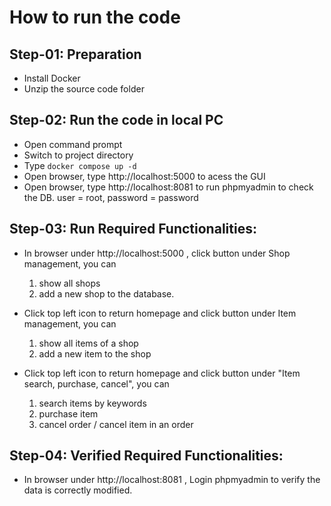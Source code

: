 # How to run the code

## Step-01: Preparation
- Install Docker
- Unzip the source code folder

## Step-02: Run the code in local PC
- Open command prompt
- Switch to project directory
- Type `docker compose up -d`
- Open browser, type http://localhost:5000 to acess the GUI
- Open browser, type http://localhost:8081 to run phpmyadmin to check the DB. user = root, password = password

## Step-03: Run Required Functionalities:

- In browser under http://localhost:5000 , click button under Shop management, you can
    1) show all shops
    2) add a new shop to the database.

- Click top left icon to return homepage and click button under Item management, you can
    1) show all items of a shop
    2) add a new item to the shop

- Click top left icon to return homepage and click button under "Item search, purchase, cancel", you can
    1) search items by keywords
    2) purchase item
    3) cancel order / cancel item in an order

## Step-04: Verified Required Functionalities:

- In browser under http://localhost:8081 , Login phpmyadmin to verify the data is correctly modified.


